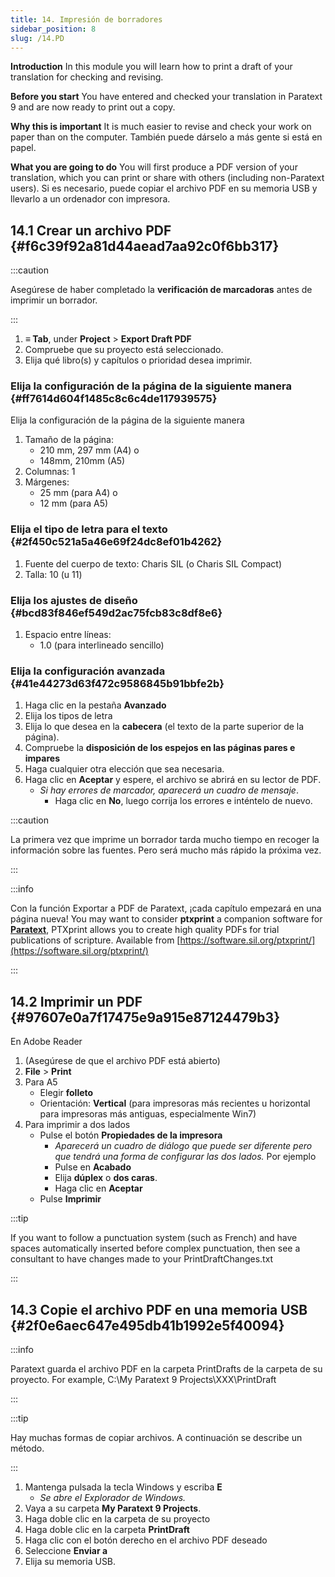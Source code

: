 ```yaml
---
title: 14. Impresión de borradores
sidebar_position: 8
slug: /14.PD
---
```




**Introduction**  In this module you will learn how to print a draft of your translation for checking and revising.


**Before you start**  You have entered and checked your translation in Paratext 9 and are now ready to print out a copy.


**Why this is important**  It is much easier to revise and check your work on paper than on the computer. También puede dárselo a más gente si está en papel.


**What you are going to do**  You will first produce a PDF version of your translation, which you can print or share with others (including non-Paratext users). Si es necesario, puede copiar el archivo PDF en su memoria USB y llevarlo a un ordenador con impresora.


## 14.1 Crear un archivo PDF {#f6c39f92a81d44aead7aa92c0f6bb317}


:::caution

Asegúrese de haber completado la **verificación de marcadoras** antes de imprimir un borrador.

:::



1. **≡ Tab**, under **Project** &gt; **Export Draft PDF**
1. Compruebe que su proyecto está seleccionado.
1. Elija qué libro(s) y capítulos o prioridad desea imprimir.

### Elija la configuración de la página de la siguiente manera {#ff7614d604f1485c8c6c4de117939575}


Elija la configuración de la página de la siguiente manera

1. Tamaño de la página:
    - 210 mm, 297 mm (A4) o
    - 148mm, 210mm (A5)
1. Columnas: 1
1. Márgenes:
    - 25 mm (para A4) o
    - 12 mm (para A5)

### Elija el tipo de letra para el texto {#2f450c521a5a46e69f24dc8ef01b4262}

1. Fuente del cuerpo de texto: Charis SIL (o Charis SIL Compact)
1. Talla: 10 (u 11)

### Elija los ajustes de diseño {#bcd83f846ef549d2ac75fcb83c8df8e6}

1. Espacio entre líneas:
    - 1.0 (para interlineado sencillo)

### Elija la configuración avanzada {#41e44273d63f472c9586845b91bbfe2b}

1. Haga clic en la pestaña **Avanzado**
1. Elija los tipos de letra
1. Elija lo que desea en la **cabecera** (el texto de la parte superior de la página).
1. Compruebe la **disposición de los espejos en las páginas pares e impares**
1. Haga cualquier otra elección que sea necesaria.
1. Haga clic en **Aceptar** y espere, el archivo se abrirá en su lector de PDF.
    - _Si hay errores de marcador, aparecerá un cuadro de mensaje_.
        - Haga clic en **No**, luego corrija los errores e inténtelo de nuevo.

:::caution

La primera vez que imprime un borrador tarda mucho tiempo en recoger la información sobre las fuentes. Pero será mucho más rápido la próxima vez.

:::




:::info

Con la función Exportar a PDF de Paratext, ¡cada capítulo empezará en una página nueva! You may want to consider **ptxprint** a companion software for [**Paratext**](https://paratext.org/), PTXprint allows you to create high quality PDFs for trial publications of scripture. Available from [https://software.sil.org/ptxprint/](https://software.sil.org/ptxprint/)

:::




## 14.2 Imprimir un PDF {#97607e0a7f17475e9a915e87124479b3}


En Adobe Reader

1. (Asegúrese de que el archivo PDF está abierto)
1. **File** &gt; **Print**
1. Para A5
    - Elegir **folleto**
    - Orientación: **Vertical** (para impresoras más recientes u horizontal para impresoras más antiguas, especialmente Win7)
1. Para imprimir a dos lados
    - Pulse el botón **Propiedades de la impresora**
        - _Aparecerá un cuadro de diálogo que puede ser diferente pero que tendrá una forma de configurar las dos lados._ Por ejemplo
        - Pulse en **Acabado**
        - Elija **dúplex** o **dos caras**.
        - Haga clic en **Aceptar**
    - Pulse **Imprimir**

:::tip

If you want to follow a punctuation system (such as French) and have spaces automatically inserted before complex punctuation, then see a consultant to have changes made to your PrintDraftChanges.txt

:::




## 14.3 Copie el archivo PDF en una memoria USB {#2f0e6aec647e495db41b1992e5f40094}


:::info

Paratext guarda el archivo PDF en la carpeta PrintDrafts de la carpeta de su proyecto. For example, C:\My Paratext 9 Projects\XXX\PrintDraft

:::




:::tip

Hay muchas formas de copiar archivos. A continuación se describe un método.

:::



1. Mantenga pulsada la tecla Windows y escriba **E**
    - _Se abre el Explorador de Windows._
1. Vaya a su carpeta **My Paratext 9 Projects**.
1. Haga doble clic en la carpeta de su proyecto
1. Haga doble clic en la carpeta **PrintDraft**
1. Haga clic con el botón derecho en el archivo PDF deseado
1. Seleccione **Enviar a**
1. Elija su memoria USB.
